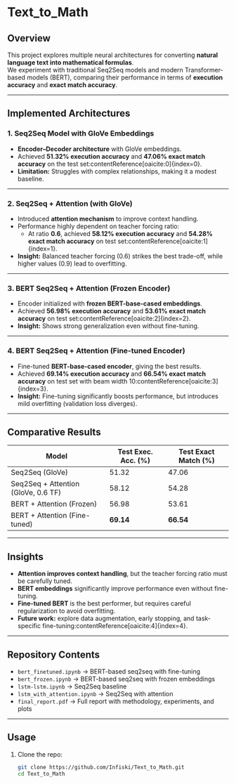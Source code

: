 # Text_to_Math

## Overview
This project explores multiple neural architectures for converting **natural language text into mathematical formulas**.  
We experiment with traditional Seq2Seq models and modern Transformer-based models (BERT), comparing their performance in terms of **execution accuracy** and **exact match accuracy**.

---

## Implemented Architectures

### 1. Seq2Seq Model with GloVe Embeddings
- **Encoder–Decoder architecture** with GloVe embeddings.  
- Achieved **51.32% execution accuracy** and **47.06% exact match accuracy** on the test set:contentReference[oaicite:0]{index=0}.  
- **Limitation:** Struggles with complex relationships, making it a modest baseline.  

---

### 2. Seq2Seq + Attention (with GloVe)
- Introduced **attention mechanism** to improve context handling.  
- Performance highly dependent on teacher forcing ratio:  
  - At ratio **0.6**, achieved **58.12% execution accuracy** and **54.28% exact match accuracy** on test set:contentReference[oaicite:1]{index=1}.  
- **Insight:** Balanced teacher forcing (0.6) strikes the best trade-off, while higher values (0.9) lead to overfitting.  


---

### 3. BERT Seq2Seq + Attention (Frozen Encoder)
- Encoder initialized with **frozen BERT-base-cased embeddings**.  
- Achieved **56.98% execution accuracy** and **53.61% exact match accuracy** on test set:contentReference[oaicite:2]{index=2}.  
- **Insight:** Shows strong generalization even without fine-tuning.  


---

### 4. BERT Seq2Seq + Attention (Fine-tuned Encoder)
- Fine-tuned **BERT-base-cased encoder**, giving the best results.  
- Achieved **69.14% execution accuracy** and **66.54% exact match accuracy** on test set with beam width 10:contentReference[oaicite:3]{index=3}.  
- **Insight:** Fine-tuning significantly boosts performance, but introduces mild overfitting (validation loss diverges).  


---

## Comparative Results

| Model                          | Test Exec. Acc. (%) | Test Exact Match (%) |
|--------------------------------|----------------------|-----------------------|
| Seq2Seq (GloVe)                | 51.32               | 47.06                |
| Seq2Seq + Attention (GloVe, 0.6 TF) | 58.12               | 54.28                |
| BERT + Attention (Frozen)      | 56.98               | 53.61                |
| BERT + Attention (Fine-tuned)  | **69.14**           | **66.54**            |

---

## Insights
- **Attention improves context handling**, but the teacher forcing ratio must be carefully tuned.  
- **BERT embeddings** significantly improve performance even without fine-tuning.  
- **Fine-tuned BERT** is the best performer, but requires careful regularization to avoid overfitting.  
- **Future work:** explore data augmentation, early stopping, and task-specific fine-tuning:contentReference[oaicite:4]{index=4}.  

---

## Repository Contents
- `bert_finetuned.ipynb` → BERT-based seq2seq with fine-tuning  
- `bert_frozen.ipynb` → BERT-based seq2seq with frozen embeddings  
- `lstm-lstm.ipynb` → Seq2Seq baseline  
- `lstm_with_attention.ipynb` → Seq2Seq with attention  
- `final_report.pdf` → Full report with methodology, experiments, and plots  

---

## Usage
1. Clone the repo:
   ```bash
   git clone https://github.com/Infiski/Text_to_Math.git
   cd Text_to_Math
